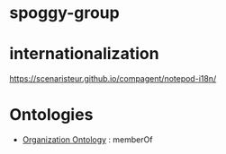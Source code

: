 # spoggy-group

# internationalization
https://scenaristeur.github.io/compagent/notepod-i18n/

# Ontologies
* [Organization Ontology](https://www.w3.org/TR/vocab-org/)  : memberOf

